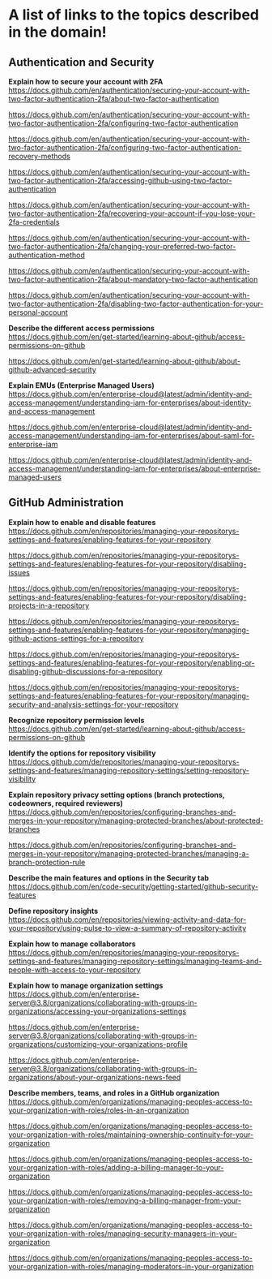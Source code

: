 # A list of links to the topics described in the domain!

## Authentication and Security

**Explain how to secure your account with 2FA**  
https://docs.github.com/en/authentication/securing-your-account-with-two-factor-authentication-2fa/about-two-factor-authentication

https://docs.github.com/en/authentication/securing-your-account-with-two-factor-authentication-2fa/configuring-two-factor-authentication

https://docs.github.com/en/authentication/securing-your-account-with-two-factor-authentication-2fa/configuring-two-factor-authentication-recovery-methods

https://docs.github.com/en/authentication/securing-your-account-with-two-factor-authentication-2fa/accessing-github-using-two-factor-authentication

https://docs.github.com/en/authentication/securing-your-account-with-two-factor-authentication-2fa/recovering-your-account-if-you-lose-your-2fa-credentials

https://docs.github.com/en/authentication/securing-your-account-with-two-factor-authentication-2fa/changing-your-preferred-two-factor-authentication-method

https://docs.github.com/en/authentication/securing-your-account-with-two-factor-authentication-2fa/about-mandatory-two-factor-authentication

https://docs.github.com/en/authentication/securing-your-account-with-two-factor-authentication-2fa/disabling-two-factor-authentication-for-your-personal-account

**Describe the different access permissions**  
https://docs.github.com/en/get-started/learning-about-github/access-permissions-on-github

https://docs.github.com/en/get-started/learning-about-github/about-github-advanced-security

**Explain EMUs (Enterprise Managed Users)**  
https://docs.github.com/en/enterprise-cloud@latest/admin/identity-and-access-management/understanding-iam-for-enterprises/about-identity-and-access-management

https://docs.github.com/en/enterprise-cloud@latest/admin/identity-and-access-management/understanding-iam-for-enterprises/about-saml-for-enterprise-iam

https://docs.github.com/en/enterprise-cloud@latest/admin/identity-and-access-management/understanding-iam-for-enterprises/about-enterprise-managed-users

## GitHub Administration

**Explain how to enable and disable features**  
https://docs.github.com/en/repositories/managing-your-repositorys-settings-and-features/enabling-features-for-your-repository

https://docs.github.com/en/repositories/managing-your-repositorys-settings-and-features/enabling-features-for-your-repository/disabling-issues

https://docs.github.com/en/repositories/managing-your-repositorys-settings-and-features/enabling-features-for-your-repository/disabling-projects-in-a-repository

https://docs.github.com/en/repositories/managing-your-repositorys-settings-and-features/enabling-features-for-your-repository/managing-github-actions-settings-for-a-repository

https://docs.github.com/en/repositories/managing-your-repositorys-settings-and-features/enabling-features-for-your-repository/enabling-or-disabling-github-discussions-for-a-repository

https://docs.github.com/en/repositories/managing-your-repositorys-settings-and-features/enabling-features-for-your-repository/managing-security-and-analysis-settings-for-your-repository

**Recognize repository permission levels**  
https://docs.github.com/en/get-started/learning-about-github/access-permissions-on-github

**Identify the options for repository visibility**  
https://docs.github.com/de/repositories/managing-your-repositorys-settings-and-features/managing-repository-settings/setting-repository-visibility

**Explain repository privacy setting options (branch protections, codeowners, required reviewers)**  
https://docs.github.com/en/repositories/configuring-branches-and-merges-in-your-repository/managing-protected-branches/about-protected-branches

https://docs.github.com/en/repositories/configuring-branches-and-merges-in-your-repository/managing-protected-branches/managing-a-branch-protection-rule

**Describe the main features and options in the Security tab**  
https://docs.github.com/en/code-security/getting-started/github-security-features

**Define repository insights**  
https://docs.github.com/en/repositories/viewing-activity-and-data-for-your-repository/using-pulse-to-view-a-summary-of-repository-activity

**Explain how to manage collaborators**  
https://docs.github.com/en/repositories/managing-your-repositorys-settings-and-features/managing-repository-settings/managing-teams-and-people-with-access-to-your-repository

**Explain how to manage organization settings**  
https://docs.github.com/en/enterprise-server@3.8/organizations/collaborating-with-groups-in-organizations/accessing-your-organizations-settings

https://docs.github.com/en/enterprise-server@3.8/organizations/collaborating-with-groups-in-organizations/customizing-your-organizations-profile

https://docs.github.com/en/enterprise-server@3.8/organizations/collaborating-with-groups-in-organizations/about-your-organizations-news-feed

**Describe members, teams, and roles in a GitHub organization**  
https://docs.github.com/en/organizations/managing-peoples-access-to-your-organization-with-roles/roles-in-an-organization

https://docs.github.com/en/organizations/managing-peoples-access-to-your-organization-with-roles/maintaining-ownership-continuity-for-your-organization

https://docs.github.com/en/organizations/managing-peoples-access-to-your-organization-with-roles/adding-a-billing-manager-to-your-organization

https://docs.github.com/en/organizations/managing-peoples-access-to-your-organization-with-roles/removing-a-billing-manager-from-your-organization

https://docs.github.com/en/organizations/managing-peoples-access-to-your-organization-with-roles/managing-security-managers-in-your-organization

https://docs.github.com/en/organizations/managing-peoples-access-to-your-organization-with-roles/managing-moderators-in-your-organization